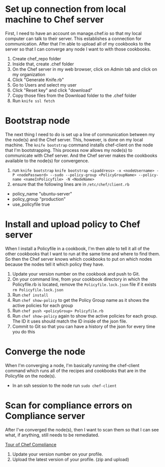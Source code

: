 # Set up connection from local machine to Chef server
First, I need to have an account on manage.chef.io so that my local computer can talk to their server. This establishes a connection for communication. After that I'm able to upload all of my cookbooks to the server so that I can converge any node I want to with those cookbooks.

1. Create chef_repo folder
2. Inside that, create .chef folder
3. On the Chef server in my web browser, click on Admin tab and click on my organization
4. Click "Generate Knife.rb"
5. Go to Users and select my user
6. Click "Reset key" and click "download"
7. Copy those files from the Download folder to the .chef folder
8. Run `knife ssl fetch`

# Bootstrap node
The next thing I need to do is set up a line of communication between my the node(s) and the Chef server. This, however, is done on my local machine. The `knife bootstrap` command installs chef-client on the node that I'm bootstrapping. This process now allows my node(s) to communicate with Chef server. And the Chef server makes the cookbooks available to the node(s) for convergence. 

1. run `knife bootstrap`
`knife bootstrap <ipaddress> -x <nodeUsername> -P <nodePassword> --sudo --policy-group <PolicyGroupName> --policy-name <nameInPolicyfile> -N <NodeName>`
2. ensure that the following lines are in `/etc/chef/client.rb`
 -  policy_name "ubuntu-server"
 -  policy_group "production"
 -  use_policyfile true

# Install and upload policy to Chef server
When I install a Policyfile in a cookbook, I'm then able to tell it all of the other cookbooks that I want to run at the same time and where to find them. So then the Chef server knows which cookbooks to put on which nodes because the nodes tell it which policy they have. 

1. Update your version number on the cookbook and push to Git.
2. On your command line, from your cookbook directory in which the Policyfile.rb is located, remove the `Policyfile.lock.json` file if it exists `rm Policyfile.lock.json`
3. Run `chef install`
4. Run `chef show-policy` to get the Policy Group name as it shows the active policies for each group
5. Run `chef push <policyGroup> Policyfile.rb`
6. Run `chef show-policy` again to show the active policies for each group. The ID it uses should match the ID inside of the json file.
7. Commit to Git so that you can have a history of the json for every time you do this 

# Converge the node
When I'm converging a node, I'm basically running the chef-client command which runs all of the recipes and cookbooks that are in the Policyfile on the node(s). 

- In an ssh session to the node run `sudo chef-client`

# Scan for compliance errors on Compliance server
After I've converged the node(s), then I want to scan them so that I can see what, if anything, still needs to be remediated. 

[Tour of Chef Compliance](http://www.anniehedgie.com/tour-of-chef-compliance)

1. Update your version number on your profile.
2. Upload the latest version of your profile. (zip and upload)